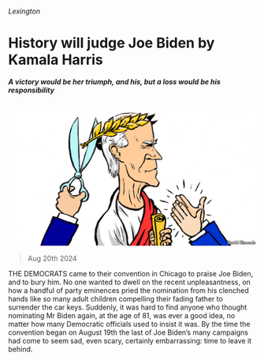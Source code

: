 ###### Lexington

# History will judge Joe Biden by Kamala Harris 

##### A victory would be her triumph, and his, but a loss would be his responsibility 

![image](images/20240824_USD000.jpg) 

> Aug 20th 2024 

THE DEMOCRATS came to their convention in Chicago to praise Joe Biden, and to bury him. No one wanted to dwell on the recent unpleasantness, on how a handful of party eminences pried the nomination from his clenched hands like so many adult children compelling their fading father to surrender the car keys. Suddenly, it was hard to find anyone who thought nominating Mr Biden again, at the age of 81, was ever a good idea, no matter how many Democratic officials used to insist it was. By the time the convention began on August 19th the last of Joe Biden’s many campaigns had come to seem sad, even scary, certainly embarrassing: time to leave it behind.

